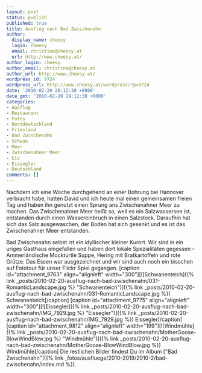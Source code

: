 ```yaml
---
layout: post
status: publish
published: true
title: Ausflug nach Bad Zwischenahn
author:
  display_name: cheesy
  login: cheesy
  email: christine@cheesy.at
  url: http://www.cheesy.at/
author_login: cheesy
author_email: christine@cheesy.at
author_url: http://www.cheesy.at/
wordpress_id: 9724
wordpress_url: http://www.cheesy.at/wordpress/?p=9724
date: '2010-02-20 20:12:38 +0000'
date_gmt: '2010-02-20 19:12:38 +0000'
categories:
- Ausflug
- Restaurant
- Fotos
- Norddeutschland
- Friesland
- Bad Zwischenahn
- Schwan
- Meer
- Zwischenahner Meer
- Eis
- Eissegler
- Deutschland
comments: []
---
```

<!--:de-->Nachdem ich eine Woche durchgehend an einer Bohrung bei Hannover verbracht habe, hatten David und ich heute mal einen gemeinsamen freien Tag und haben ihn genutzt einen Sprung ans Zwischenahner Meer zu machen. Das Zwischenahner Meer heißt so, weil es ein Salzwassersee ist, entstanden durch einen Wassereinbruch in einen Salzstock. Daraufhin hat sich das Salz ausgewaschen, der Boden hat sich gesenkt und es ist das Zwischenahner Meer entstanden.
Bad Zwischenahn selbst ist ein idyllischer kleiner Kurort. Wir sind in ein uriges Gasthaus eingefallen und haben dort lokale Spezialitäten gegessen - Ammerländische Mockturtle Suppe, Hering mit Bratkartoffeln und rote Grütze. Das Essen war ausgezeichnet und wir sind auch noch ein bisschen auf Fototour für unser Flickr Spiel gegangen.
[caption id="attachment\_9763" align="alignleft" width="300"][![Schwanenteich]({% link _posts/2010-02-20-ausflug-nach-bad-zwischenahn/031-RomanticLandscape.jpg %} "Schwanenteich")]({% link _posts/2010-02-20-ausflug-nach-bad-zwischenahn/031-RomanticLandscape.jpg %}) Schwanenteich[/caption]
[caption id="attachment\_9775" align="alignleft" width="300"][![Eissegler]({% link _posts/2010-02-20-ausflug-nach-bad-zwischenahn/IMG_7929.jpg %} "Eissegler")]({% link _posts/2010-02-20-ausflug-nach-bad-zwischenahn/IMG_7929.jpg %}) Eissegler[/caption]
[caption id="attachment\_9812" align="alignleft" width="199"][![Windmühle]({% link _posts/2010-02-20-ausflug-nach-bad-zwischenahn/MotherGoose-BlowWindBlow.jpg %} "Windmühle")]({% link _posts/2010-02-20-ausflug-nach-bad-zwischenahn/MotherGoose-BlowWindBlow.jpg %}) Windmühle[/caption]
Die restlichen Bilder findest Du im Album ["Bad Zwischenahn"]({% link _fotos/ausfluege/2010-2019/2010-2/bad-zwischenahn/index.md %}).<!--:--><!--:en--><!--:-->
